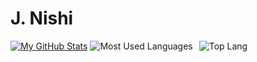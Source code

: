 # J. Nishi

[![My GitHub Stats](https://github-readme-stats.vercel.app/api?username=ji-ua&show_icons=true)](https://github.com/anuraghazra/github-readme-stats)
![Most Used Languages](https://github-readme-stats.vercel.app/api/top-langs/?username=ji-ua&layout=compact)
<img alt="Top Lang" hspace="6" src="https://github-profile-summary-cards.vercel.app/api/cards/profile-details?username=ji-ua">

<!--
**ji-ua/ji-ua** is a ✨ _special_ ✨ repository because its `README.md` (this file) appears on your GitHub profile.

Here are some ideas to get you started:

- 🔭 I’m currently working on ...
- 🌱 I’m currently learning ...
- 👯 I’m looking to collaborate on ...
- 🤔 I’m looking for help with ...
- 💬 Ask me about ...
- 📫 How to reach me: ...
- 😄 Pronouns: ...
- ⚡ Fun fact: ...
-->
